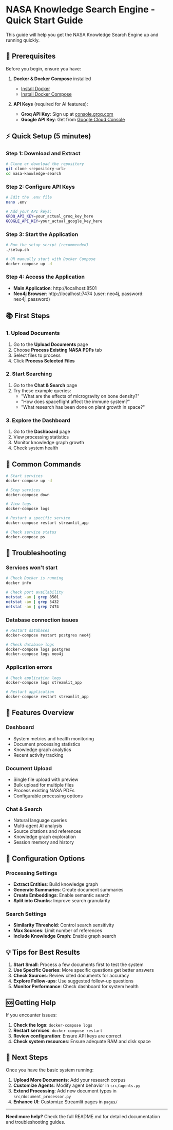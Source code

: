 # NASA Knowledge Search Engine - Quick Start Guide

This guide will help you get the NASA Knowledge Search Engine up and running quickly.

## 🚀 Prerequisites

Before you begin, ensure you have:

1. **Docker & Docker Compose** installed
   - [Install Docker](https://docs.docker.com/get-docker/)
   - [Install Docker Compose](https://docs.docker.com/compose/install/)

2. **API Keys** (required for AI features):
   - **Groq API Key**: Sign up at [console.groq.com](https://console.groq.com/)
   - **Google API Key**: Get from [Google Cloud Console](https://console.cloud.google.com/)

## ⚡ Quick Setup (5 minutes)

### Step 1: Download and Extract
```bash
# Clone or download the repository
git clone <repository-url>
cd nasa-knowledge-search
```

### Step 2: Configure API Keys
```bash
# Edit the .env file
nano .env

# Add your API keys:
GROQ_API_KEY=your_actual_groq_key_here
GOOGLE_API_KEY=your_actual_google_key_here
```

### Step 3: Start the Application
```bash
# Run the setup script (recommended)
./setup.sh

# OR manually start with Docker Compose
docker-compose up -d
```

### Step 4: Access the Application
- **Main Application**: http://localhost:8501
- **Neo4j Browser**: http://localhost:7474 (user: neo4j, password: neo4j_password)

## 📚 First Steps

### 1. Upload Documents
1. Go to the **Upload Documents** page
2. Choose **Process Existing NASA PDFs** tab
3. Select files to process
4. Click **Process Selected Files**

### 2. Start Searching
1. Go to the **Chat & Search** page
2. Try these example queries:
   - "What are the effects of microgravity on bone density?"
   - "How does spaceflight affect the immune system?"
   - "What research has been done on plant growth in space?"

### 3. Explore the Dashboard
1. Go to the **Dashboard** page
2. View processing statistics
3. Monitor knowledge graph growth
4. Check system health

## 🔧 Common Commands

```bash
# Start services
docker-compose up -d

# Stop services
docker-compose down

# View logs
docker-compose logs

# Restart a specific service
docker-compose restart streamlit_app

# Check service status
docker-compose ps
```

## 🐛 Troubleshooting

### Services won't start
```bash
# Check Docker is running
docker info

# Check port availability
netstat -an | grep 8501
netstat -an | grep 5432
netstat -an | grep 7474
```

### Database connection issues
```bash
# Restart databases
docker-compose restart postgres neo4j

# Check database logs
docker-compose logs postgres
docker-compose logs neo4j
```

### Application errors
```bash
# Check application logs
docker-compose logs streamlit_app

# Restart application
docker-compose restart streamlit_app
```

## 📱 Features Overview

### Dashboard
- System metrics and health monitoring
- Document processing statistics
- Knowledge graph analytics
- Recent activity tracking

### Document Upload
- Single file upload with preview
- Bulk upload for multiple files
- Process existing NASA PDFs
- Configurable processing options

### Chat & Search
- Natural language queries
- Multi-agent AI analysis
- Source citations and references
- Knowledge graph exploration
- Session memory and history

## 🔑 Configuration Options

### Processing Settings
- **Extract Entities**: Build knowledge graph
- **Generate Summaries**: Create document summaries
- **Create Embeddings**: Enable semantic search
- **Split into Chunks**: Improve search granularity

### Search Settings
- **Similarity Threshold**: Control search sensitivity
- **Max Sources**: Limit number of references
- **Include Knowledge Graph**: Enable graph search

## 💡 Tips for Best Results

1. **Start Small**: Process a few documents first to test the system
2. **Use Specific Queries**: More specific questions get better answers
3. **Check Sources**: Review cited documents for accuracy
4. **Explore Follow-ups**: Use suggested follow-up questions
5. **Monitor Performance**: Check dashboard for system health

## 🆘 Getting Help

If you encounter issues:

1. **Check the logs**: `docker-compose logs`
2. **Restart services**: `docker-compose restart`
3. **Review configuration**: Ensure API keys are correct
4. **Check system resources**: Ensure adequate RAM and disk space

## 🎯 Next Steps

Once you have the basic system running:

1. **Upload More Documents**: Add your research corpus
2. **Customize Agents**: Modify agent behavior in `src/agents.py`
3. **Extend Processing**: Add new document types in `src/document_processor.py`
4. **Enhance UI**: Customize Streamlit pages in `pages/`

---

**Need more help?** Check the full README.md for detailed documentation and troubleshooting guides.